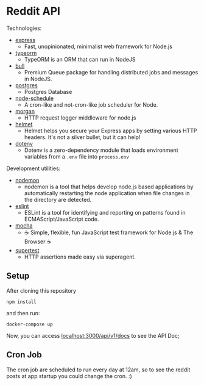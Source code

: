 # Reddit API

Technologies:

- [express](https://expressjs.com/pt-br/)
  - Fast, unopinionated, minimalist web framework for Node.js
- [typeorm](https://typeorm.io/)
  - TypeORM is an ORM that can run in NodeJS
- [bull](https://github.com/OptimalBits/bull)
  - Premium Queue package for handling distributed jobs and messages in NodeJS.
- [postgres](https://www.postgresql.org/)
  - Postgres Database
- [node-schedule](https://github.com/node-schedule/node-schedule)
  - A cron-like and not-cron-like job scheduler for Node.
- [morgan](https://www.npmjs.com/package/morgan)
  - HTTP request logger middleware for node.js
- [helmet](https://www.npmjs.com/package/helmet)
  - Helmet helps you secure your Express apps by setting various HTTP headers. It's not a silver bullet, but it can help!
- [dotenv](https://www.npmjs.com/package/dotenv)
  - Dotenv is a zero-dependency module that loads environment variables from a `.env` file into `process.env`

Development utilities:

- [nodemon](https://www.npmjs.com/package/nodemon)
  - nodemon is a tool that helps develop node.js based applications by automatically restarting the node application when file changes in the directory are detected.
- [eslint](https://www.npmjs.com/package/eslint)
  - ESLint is a tool for identifying and reporting on patterns found in ECMAScript/JavaScript code.
- [mocha](https://www.npmjs.com/package/mocha)
  - ☕️ Simple, flexible, fun JavaScript test framework for Node.js & The Browser ☕️
- [supertest](https://www.npmjs.com/package/supertest)
  - HTTP assertions made easy via superagent.

## Setup

After cloning this repository

```
npm install
```

and then run:

```
docker-compose up
```

Now, you can access [localhost:3000/api/v1/docs](http://localhost:3000/api/v1/docs) to see the API Doc;

## Cron Job

The cron job are scheduled to run every day at 12am, so to see the reddit posts at app startup you could change the cron. :)
